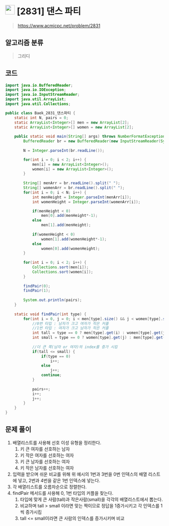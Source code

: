# <img src="https://d2gd6pc034wcta.cloudfront.net/tier/13.svg" width="30"> [2831] 댄스 파티
> https://www.acmicpc.net/problem/2831
## 알고리즘 분류
> 그리디

## 코드
```java
import java.io.BufferedReader;
import java.io.IOException;
import java.io.InputStreamReader;
import java.util.ArrayList;
import java.util.Collections;

public class Baek_2831_댄스파티 {
	static int N, pairs = 0; 
	static ArrayList<Integer>[] men = new ArrayList[2];
	static ArrayList<Integer>[] women = new ArrayList[2];
	
	public static void main(String[] args) throws NumberFormatException, IOException {
		BufferedReader br = new BufferedReader(new InputStreamReader(System.in));
		
		N = Integer.parseInt(br.readLine());

		for(int i = 0; i < 2; i++) {
			men[i] = new ArrayList<Integer>();
			women[i] = new ArrayList<Integer>();
		}
		
		String[] menArr = br.readLine().split(" ");
		String[] womenArr = br.readLine().split(" ");
		for(int i = 0; i < N; i++) {
			int menHeight = Integer.parseInt(menArr[i]); 
			int womenHeight = Integer.parseInt(womenArr[i]); 

			if(menHeight < 0)
				men[0].add(menHeight*-1);
			else	
				men[1].add(menHeight);
			
			if(womenHeight < 0)
				women[1].add(womenHeight*-1);
			else	
				women[0].add(womenHeight);
		}
		
		for(int i = 0; i < 2; i++) {
			Collections.sort(men[i]);
			Collections.sort(women[i]);
		}
		
		findPair(0);
		findPair(1);
		
		System.out.println(pairs);
	}
	
	static void findPair(int type) {
		for(int i = 0, j = 0; i < men[type].size() && j < women[type].size();) {
            //0번 타입 : 남자가 크고 여자가 작은 커플
            //1번 타입 : 여자가 크고 남자가 작은 커플
			int tall = type == 0 ? men[type].get(i) : women[type].get(j);
			int small = type == 0 ? women[type].get(j) : men[type].get(i);
			
            //더 큰 쪽(남자 or 여자)의 index를 증가 시킴
			if(tall <= small) {
				if(type == 0)
					i++;
				else
					j++;
				continue;
			}
			
			pairs++;
			i++;
			j++;
		}
	}
}

```

## 문제 풀이
1. 배열리스트를 사용해 선호 이성 유형을 정리한다.
   1. 키 큰 여자를 선호하는 남자
   2. 키 작은 여자를 선호하는 여자
   3. 키 큰 남자를 선호하는 여자
   4. 키 작은 남자를 선호하는 여자
1. 입력을 받으며 쉬운 비교를 위해 위 예시의 1번과 3번을 0번 인덱스의 배열 리스트에 넣고, 2번과 4번을 같은 1번 인덱스에 넣는다.
1. 각 배열리스트를 오름차순으로 정렬한다.
1. findPair 메서드를 사용해 0, 1번 타입의 커플을 찾는다.
   1. 타입에 맞게 큰 사람(tall)과 작은사람(small)을 각각의 배열리스트에서 뽑는다.
   1. 비교하며 tall > small 이라면 맞는 짝이므로 정답을 1증가시키고 각 인덱스를 1씩 증가시킴
   1. tall <= small이라면 큰 사람의 인덱스를 증가시키며 비교
